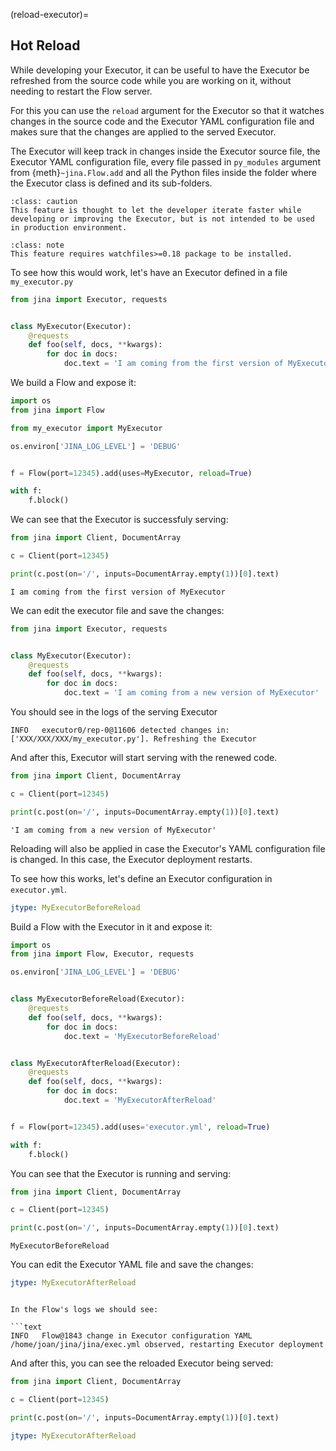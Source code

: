 (reload-executor)=
## Hot Reload

While developing your Executor, it can be useful to have the Executor be refreshed from the source code while you are working on it, without needing to restart the Flow server.

For this you can use the `reload` argument for the Executor so that it watches changes in the source code and the Executor YAML configuration file and makes sure that the changes are applied to the served Executor.

The Executor will keep track in changes inside the Executor source file, the Executor YAML configuration file, every file passed in `py_modules` argument from {meth}`~jina.Flow.add` and all the Python files inside the folder where the Executor class is defined and its sub-folders.

````{admonition} Caution
:class: caution
This feature is thought to let the developer iterate faster while developing or improving the Executor, but is not intended to be used in production environment.
````

````{admonition} Note
:class: note
This feature requires watchfiles>=0.18 package to be installed.
````

To see how this would work, let's have an Executor defined in a file `my_executor.py`
```python
from jina import Executor, requests


class MyExecutor(Executor):
    @requests
    def foo(self, docs, **kwargs):
        for doc in docs:
            doc.text = 'I am coming from the first version of MyExecutor'
```

We build a Flow and expose it:

```python
import os
from jina import Flow

from my_executor import MyExecutor

os.environ['JINA_LOG_LEVEL'] = 'DEBUG'


f = Flow(port=12345).add(uses=MyExecutor, reload=True)

with f:
    f.block()
```

We can see that the Executor is successfuly serving:

```python
from jina import Client, DocumentArray

c = Client(port=12345)

print(c.post(on='/', inputs=DocumentArray.empty(1))[0].text)
```

```text
I am coming from the first version of MyExecutor
```

We can edit the executor file and save the changes:

```python
from jina import Executor, requests


class MyExecutor(Executor):
    @requests
    def foo(self, docs, **kwargs):
        for doc in docs:
            doc.text = 'I am coming from a new version of MyExecutor'
```

You should see in the logs of the serving Executor 

```text
INFO   executor0/rep-0@11606 detected changes in: ['XXX/XXX/XXX/my_executor.py']. Refreshing the Executor                                                             
```

And after this, Executor will start serving with the renewed code.

```python
from jina import Client, DocumentArray

c = Client(port=12345)

print(c.post(on='/', inputs=DocumentArray.empty(1))[0].text)
```

```text
'I am coming from a new version of MyExecutor'
```

Reloading will also be applied in case the Executor's YAML configuration file is changed. In this case, the Executor 
deployment restarts.

To see how this works, let's define an Executor configuration in `executor.yml`.
```yaml
jtype: MyExecutorBeforeReload
```

Build a Flow with the Executor in it and expose it:

```python
import os
from jina import Flow, Executor, requests

os.environ['JINA_LOG_LEVEL'] = 'DEBUG'


class MyExecutorBeforeReload(Executor):
    @requests
    def foo(self, docs, **kwargs):
        for doc in docs:
            doc.text = 'MyExecutorBeforeReload'


class MyExecutorAfterReload(Executor):
    @requests
    def foo(self, docs, **kwargs):
        for doc in docs:
            doc.text = 'MyExecutorAfterReload'


f = Flow(port=12345).add(uses='executor.yml', reload=True)

with f:
    f.block()
```

You can see that the Executor is running and serving:

```python
from jina import Client, DocumentArray

c = Client(port=12345)

print(c.post(on='/', inputs=DocumentArray.empty(1))[0].text)
```

```text
MyExecutorBeforeReload
```

You can edit the Executor YAML file and save the changes:

```yaml
jtype: MyExecutorAfterReload
```
```

In the Flow's logs we should see:

```text
INFO   Flow@1843 change in Executor configuration YAML /home/joan/jina/jina/exec.yml observed, restarting Executor deployment  
```

And after this, you can see the reloaded Executor being served:

```python
from jina import Client, DocumentArray

c = Client(port=12345)

print(c.post(on='/', inputs=DocumentArray.empty(1))[0].text)
```

```yaml
jtype: MyExecutorAfterReload
```
